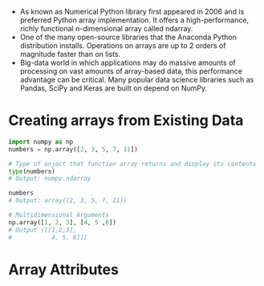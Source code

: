 - As known as Numerical Python library first appeared in 2006 and is preferred Python array implementation. It offers a high-performance, richly functional n-dimensional array called ndarray.
- One of the many open-source libraries that the Anaconda Python distribution installs. Operations on arrays are up to 2 orders of magnitude faster than on lists.
- Big-data world in which applications may do massive amounts of processing on vast amounts of array-based data, this performance advantage can be critical. Many popular data science libraries such as Pandas, SciPy and Keras are built on depend on NumPy.
# Creating arrays from Existing Data
```python
import numpy as np
numbers = np.array([2, 3, 5, 7, 11])

# Type of onject that function array returns and display its contents
type(numbers)
# Output: numpy.ndarray

numbers
# Output: array([2, 3, 5, 7, 11])

# Multidimensional Arguments
np.array([1, 2, 3], [4, 5 ,6])
# Output ([[1,2,3],
#			4, 5, 6]])
```

# Array Attributes
